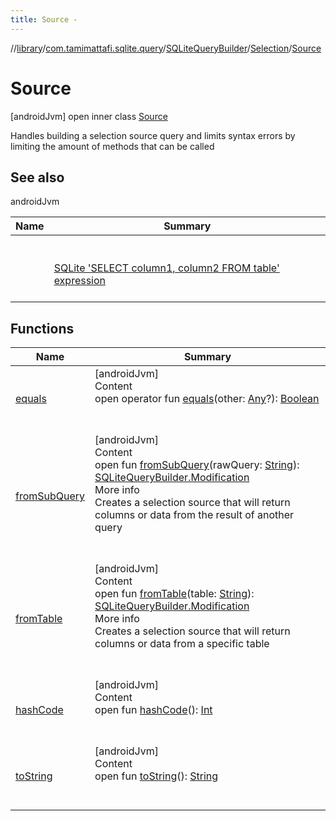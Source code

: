 ```yaml
---
title: Source -
---
```

//[library](../../../../index.md)/[com.tamimattafi.sqlite.query](../../../index.md)/[SQLiteQueryBuilder](../../index.md)/[Selection](../index.md)/[Source](index.md)



# Source  
 [androidJvm] open inner class [Source](index.md)

Handles building a selection source query and limits syntax errors by limiting the amount of methods that can be called

   


## See also  
  
androidJvm  
  
|  Name|  Summary| 
|---|---|
| <a name="com.tamimattafi.sqlite.query/SQLiteQueryBuilder.Selection.Source///PointingToDeclaration/"></a>| <a name="com.tamimattafi.sqlite.query/SQLiteQueryBuilder.Selection.Source///PointingToDeclaration/"></a><br><br><a href="https://www.sqlitetutorial.net/sqlite-select/">SQLite 'SELECT column1, column2 FROM table' expression</a><br><br>
  


## Functions  
  
|  Name|  Summary| 
|---|---|
| <a name="kotlin/Any/equals/#kotlin.Any?/PointingToDeclaration/"></a>[equals](../../../-s-q-lite-query-utils/index.md#%5Bkotlin%2FAny%2Fequals%2F%23kotlin.Any%3F%2FPointingToDeclaration%2F%5D%2FFunctions%2F-2129247523)| <a name="kotlin/Any/equals/#kotlin.Any?/PointingToDeclaration/"></a>[androidJvm]  <br>Content  <br>open operator fun [equals](../../../-s-q-lite-query-utils/index.md#%5Bkotlin%2FAny%2Fequals%2F%23kotlin.Any%3F%2FPointingToDeclaration%2F%5D%2FFunctions%2F-2129247523)(other: [Any](https://kotlinlang.org/api/latest/jvm/stdlib/kotlin/-any/index.html)?): [Boolean](https://kotlinlang.org/api/latest/jvm/stdlib/kotlin/-boolean/index.html)  <br><br><br>
| <a name="com.tamimattafi.sqlite.query/SQLiteQueryBuilder.Selection.Source/fromSubQuery/#kotlin.String/PointingToDeclaration/"></a>[fromSubQuery](from-sub-query.md)| <a name="com.tamimattafi.sqlite.query/SQLiteQueryBuilder.Selection.Source/fromSubQuery/#kotlin.String/PointingToDeclaration/"></a>[androidJvm]  <br>Content  <br>open fun [fromSubQuery](from-sub-query.md)(rawQuery: [String](https://kotlinlang.org/api/latest/jvm/stdlib/kotlin/-string/index.html)): [SQLiteQueryBuilder.Modification](../../-modification/index.md)  <br>More info  <br>Creates a selection source that will return columns or data from the result of another query  <br><br><br>
| <a name="com.tamimattafi.sqlite.query/SQLiteQueryBuilder.Selection.Source/fromTable/#kotlin.String/PointingToDeclaration/"></a>[fromTable](from-table.md)| <a name="com.tamimattafi.sqlite.query/SQLiteQueryBuilder.Selection.Source/fromTable/#kotlin.String/PointingToDeclaration/"></a>[androidJvm]  <br>Content  <br>open fun [fromTable](from-table.md)(table: [String](https://kotlinlang.org/api/latest/jvm/stdlib/kotlin/-string/index.html)): [SQLiteQueryBuilder.Modification](../../-modification/index.md)  <br>More info  <br>Creates a selection source that will return columns or data from a specific table  <br><br><br>
| <a name="kotlin/Any/hashCode/#/PointingToDeclaration/"></a>[hashCode](../../../-s-q-lite-query-utils/index.md#%5Bkotlin%2FAny%2FhashCode%2F%23%2FPointingToDeclaration%2F%5D%2FFunctions%2F-2129247523)| <a name="kotlin/Any/hashCode/#/PointingToDeclaration/"></a>[androidJvm]  <br>Content  <br>open fun [hashCode](../../../-s-q-lite-query-utils/index.md#%5Bkotlin%2FAny%2FhashCode%2F%23%2FPointingToDeclaration%2F%5D%2FFunctions%2F-2129247523)(): [Int](https://kotlinlang.org/api/latest/jvm/stdlib/kotlin/-int/index.html)  <br><br><br>
| <a name="kotlin/Any/toString/#/PointingToDeclaration/"></a>[toString](../../../-s-q-lite-query-utils/index.md#%5Bkotlin%2FAny%2FtoString%2F%23%2FPointingToDeclaration%2F%5D%2FFunctions%2F-2129247523)| <a name="kotlin/Any/toString/#/PointingToDeclaration/"></a>[androidJvm]  <br>Content  <br>open fun [toString](../../../-s-q-lite-query-utils/index.md#%5Bkotlin%2FAny%2FtoString%2F%23%2FPointingToDeclaration%2F%5D%2FFunctions%2F-2129247523)(): [String](https://kotlinlang.org/api/latest/jvm/stdlib/kotlin/-string/index.html)  <br><br><br>

